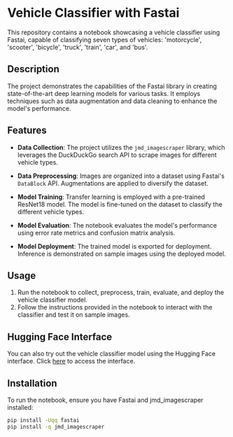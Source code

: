 # Vehicle Classifier with Fastai

This repository contains a notebook showcasing a vehicle classifier using Fastai, capable of classifying seven types of vehicles: 'motorcycle', 'scooter', 'bicycle', 'truck', 'train', 'car', and 'bus'.

## Description

The project demonstrates the capabilities of the Fastai library in creating state-of-the-art deep learning models for various tasks. It employs techniques such as data augmentation and data cleaning to enhance the model's performance.

## Features

- **Data Collection**: The project utilizes the `jmd_imagescraper` library, which leverages the DuckDuckGo search API to scrape images for different vehicle types.
  
- **Data Preprocessing**: Images are organized into a dataset using Fastai's `DataBlock` API. Augmentations are applied to diversify the dataset.
  
- **Model Training**: Transfer learning is employed with a pre-trained ResNet18 model. The model is fine-tuned on the dataset to classify the different vehicle types.
  
- **Model Evaluation**: The notebook evaluates the model's performance using error rate metrics and confusion matrix analysis.
  
- **Model Deployment**: The trained model is exported for deployment. Inference is demonstrated on sample images using the deployed model.

## Usage

1. Run the notebook to collect, preprocess, train, evaluate, and deploy the vehicle classifier model.
2. Follow the instructions provided in the notebook to interact with the classifier and test it on sample images.

## Hugging Face Interface

You can also try out the vehicle classifier model using the Hugging Face interface. Click [here](https://huggingface.co/spaces/i4mbrems/vehicle_classifier) to access the interface.

## Installation

To run the notebook, ensure you have Fastai and jmd_imagescraper installed:

```bash
pip install -Uqq fastai
pip install -q jmd_imagescraper
